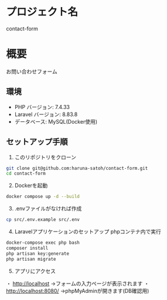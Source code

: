 # プロジェクト名

contact-form

# 概要
お問い合わせフォーム

## 環境
- PHP バージョン: 7.4.33
- Laravel バージョン: 8.83.8
- データベース: MySQL(Docker使用)

## セットアップ手順

1. このリポジトリをクローン
```bash
git clone git@github.com:haruna-satoh/contact-form.git
cd contact-form
```

2. Dockerを起動
```bash
docker compose up -d --build
```

3. .envファイルがなければ作成
```bash
cp src/.env.example src/.env
```

4. Laravelアプリケーションのセットアップ
phpコンテナ内で実行
```bash
docker-compose exec php bash
composer install
php artisan key:generate
php artisan migrate
```


5. アプリにアクセス

・ [http://localhost](http://localhost)
    →フォームの入力ページが表示されます
・ [http://localhost:8080/](http://localhost:8080/)
    →phpMyAdminが開きます(DB確認用)